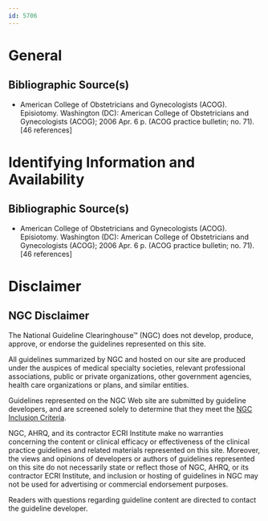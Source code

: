 ```yaml
---
id: 5706
---
```


# General

## Bibliographic Source(s)

- American College of Obstetricians and Gynecologists (ACOG). Episiotomy. Washington (DC): American College of Obstetricians and Gynecologists (ACOG); 2006 Apr. 6 p. (ACOG practice bulletin; no. 71). [46 references]

# Identifying Information and Availability

## Bibliographic Source(s)

- American College of Obstetricians and Gynecologists (ACOG). Episiotomy. Washington (DC): American College of Obstetricians and Gynecologists (ACOG); 2006 Apr. 6 p. (ACOG practice bulletin; no. 71). [46 references]

# Disclaimer

## NGC Disclaimer

The National Guideline Clearinghouse™ (NGC) does not develop, produce, approve, or endorse the guidelines represented on this site.

All guidelines summarized by NGC and hosted on our site are produced under the auspices of medical specialty societies, relevant professional associations, public or private organizations, other government agencies, health care organizations or plans, and similar entities.

Guidelines represented on the NGC Web site are submitted by guideline developers, and are screened solely to determine that they meet the [NGC Inclusion Criteria](/help-and-about/summaries/inclusion-criteria).

NGC, AHRQ, and its contractor ECRI Institute make no warranties concerning the content or clinical efficacy or effectiveness of the clinical practice guidelines and related materials represented on this site. Moreover, the views and opinions of developers or authors of guidelines represented on this site do not necessarily state or reflect those of NGC, AHRQ, or its contractor ECRI Institute, and inclusion or hosting of guidelines in NGC may not be used for advertising or commercial endorsement purposes.

Readers with questions regarding guideline content are directed to contact the guideline developer.


